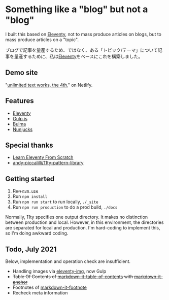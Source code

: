 # Something like a "blog" but not a "blog"

I built this based on [Eleventy][Eleventy-url], not to mass produce articles on blogs, but to mass produce articles on a "topic".

ブログで記事を量産するため、ではなく、ある「トピック/テーマ」について記事を量産するために、私は[Eleventy][Eleventy-url]をベースにこれを構築しました。


## Demo site

"[unlimited text works, the 4th.](https://dollplayer2501.netlify.app/)" on Netlify.


## Features

* [Eleventy][Eleventy-url]
* [Gulp.js](https://gulpjs.com/)
* [Bulma](https://bulma.io)
* [Nunjucks](https://mozilla.github.io/nunjucks/)


## Special thanks

* [Learn Eleventy From Scratch](https://piccalil.li/course/learn-eleventy-from-scratch/)
* [andy-piccalilli/11ty-pattern-library](https://github.com/andy-piccalilli/11ty-pattern-library)


## Getting started

1. ~~Run `nvm use`~~
1. Run `npm install`
1. Run `npm run start` to run locally, `./_site`
1. Run `npm run production` to do a prod build, `./docs`

Normally, 11ty specifies one output directory. It makes no distinction between production and local. However, in this environment, the directories are separated for local and production. I'm hard-coding to implement this, so I'm doing awkward coding.


## Todo, July 2021

Below, implementation and operation check are insufficient.

* Handling images via [eleventy-img](https://github.com/11ty/eleventy-img), now Gulp
* ~~Table Of Contents of [markdown-it-table-of-contents](https://www.npmjs.com/package/markdown-it-table-of-contents) with [markdown-it-anchor](https://www.npmjs.com/package/markdown-it-anchor)~~
* Footnotes of [markdown-it-footnote](https://www.npmjs.com/package/markdown-it-footnote)
* Recheck meta information



[Eleventy-url]:https://www.11ty.dev/
